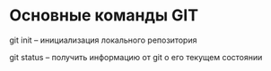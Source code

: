 # Основные команды GIT

git init – инициализация локального репозитория

git status – получить информацию от git о его текущем состоянии